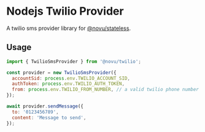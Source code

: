 # Nodejs Twilio Provider

A twilio sms provider library for [@novu/stateless](https://github.com/novuhq/novu).

## Usage

```javascript
import { TwilioSmsProvider } from '@novu/twilio';

const provider = new TwilioSmsProvider({
  accountSid: process.env.TWILIO_ACCOUNT_SID,
  authToken: process.env.TWILIO_AUTH_TOKEN,
  from: process.env.TWILIO_FROM_NUMBER, // a valid twilio phone number
});

await provider.sendMessage({
  to: '0123456789',
  content: 'Message to send',
});
```
